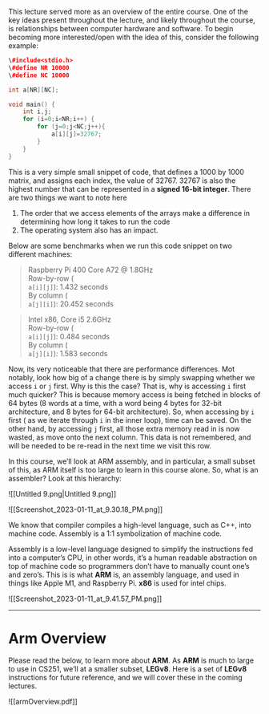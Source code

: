 This lecture served more as an overview of the entire course. One of the key ideas present throughout the lecture, and likely throughout the course, is relationships between computer hardware and software. To begin becoming more interested/open with the idea of this, consider the following example:

```C++
\#include<stdio.h> 
\#define NR 10000 
\#define NC 10000 

int a[NR][NC];

void main() {
	int i,j;
	for (i=0;i<NR;i++) {
		for (j=0;j<NC;j++){ 
			a[i][j]=32767; 
		} 
	} 
} 
```

This is a very simple small snippet of code, that defines a 1000 by 1000 matrix, and assigns each index, the value of 32767. 32767 is also the highest number that can be represented in a **signed 16-bit integer**. There are two things we want to note here

1. The order that we access elements of the arrays make a difference in determining how long it takes to run the code
2. The operating system also has an impact.

Below are some benchmarks when we run this code snippet on two different machines:

> Raspberry Pi 400 Core A72 @ 1.8GHz  
> Row-by-row (  
> `a[i][j]`): 1.432 seconds  
> By column (  
> `a[j][i]`): 20.452 seconds

> Intel x86, Core i5 2.6GHz  
> Row-by-row (  
> `a[i][j]`): 0.484 seconds  
> By column (  
> `a[j][i]`): 1.583 seconds

  

Now, its very noticeable that there are performance differences. Mot notably, look how big of a change there is by simply swapping whether we access `i` or `j` first. Why is this the case? That is, why is accessing `i` first much quicker? This is because memory access is being fetched in blocks of 64 bytes (8 words at a time, with a word being 4 bytes for 32-bit architecture, and 8 bytes for 64-bit architecture). So, when accessing by `i` first ( as we iterate through `i` in the inner loop), time can be saved. On the other hand, by accessing `j` first, all those extra memory read in is now wasted, as move onto the next column. This data is not remembered, and will be needed to be re-read in the next time we visit this row.

  

In this course, we’ll look at ARM assembly, and in particular, a small subset of this, as ARM itself is too large to learn in this course alone. So, what is an assembler? Look at this hierarchy:

![[Untitled 9.png|Untitled 9.png]]

  

![[Screenshot_2023-01-11_at_9.30.18_PM.png]]

We know that compiler compiles a high-level language, such as C++, into machine code. Assembly is a 1:1 symbolization of machine code.

  

Assembly is a low-level language designed to simplify the instructions fed into a computer’s CPU, in other words, it’s a human readable abstraction on top of machine code so programmers don’t have to manually count one’s and zero’s. This is is what **ARM** is, an assembly language, and used in things like Apple M1, and Raspberry Pi. **x86** is used for intel chips.

![[Screenshot_2023-01-11_at_9.41.57_PM.png]]

---

# Arm Overview

Please read the below, to learn more about **ARM**. As **ARM** is much to large to use in CS251, we’ll at a smaller subset, **LEGv8**. Here is a set of **LEGv8** instructions for future reference, and we will cover these in the coming lectures.

![[armOverview.pdf]]